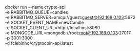 docker run --name crypto-api \
 -e RABBITMQ_QUEUE=candles \
 -e RABBITMQ_SERVER=amqp://guest:guest@192.168.0.103:5672 \
 -e SOCKET_EVENT_NAME=newCandle \
 -e SOCKET_CLIENT_URL=http://localhost:8080 \
 -e MONGODB_URL=mongodb://root:root@192.168.0.103:27017 \
 -p 3001:3000 \
 -d fclebinho/cryptocoin-api:latest
